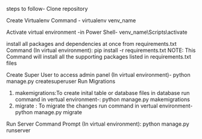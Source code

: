 steps to follow-
Clone repository

Create Virtualenv Command - virtualenv venv_name

Activate virtual environment -in Power Shell- venv_name\Scripts\activate

install all packages and dependencies at once from requirements.txt Command (In virtual environment): pip install -r requirements.txt NOTE: This Command will install all the supporting packages listed in requirements.txt files

Create Super User to access admin panel (In virtual environment)- python manage.py createsuperuser
Run Migrations 
1. makemigrations:To create inital table or database files in database run command in vertual environment-: python manage.py makemigrations 
2. migrate : To migrate the changes run command in vertual environment- python manage.py migrate

Run Server Command Prompt (In virtual environment): python manage.py runserver
